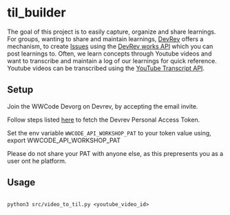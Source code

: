 # til_builder


The goal of this project is to easily capture, organize and share learnings.
For groups, wanting to share and maintain learnings, [DevRev](https://devrev.ai/)
offers a mechanism, to create [Issues](https://devrev.ai/docs/product/build) using the [DevRev works API](https://devrev.ai/docs/apis/methods#/operations/works-create) 
which you can post learnings to.
Often, we learn concepts through Youtube videos and want to transcribe and 
maintain a log of our learnings for quick reference.
Youtube videos can be transcribed using the [YouTube Transcript API](https://pypi.org/project/youtube-transcript-api/).

## Setup


Join the WWCode Devorg on Devrev, by accepting the email invite.

Follow steps listed [here](https://devrev.ai/docs/apis/auth) to fetch the
Devrev Personal Access Token.

Set the env variable `WWCODE_API_WORKSHOP_PAT` to your token value using,
export WWCODE_API_WORKSHOP_PAT <Fetched PAT value>

Please do not share your PAT with anyone else, as this prepresents you as a user ont he platform.


## Usage

```

python3 src/video_to_til.py <youtube_video_id>


```
